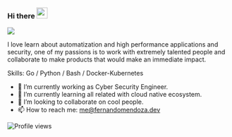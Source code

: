 ### Hi there <img src="https://media.giphy.com/media/hvRJCLFzcasrR4ia7z/giphy.gif" width="25px">
![](https://i.pinimg.com/originals/a1/9d/14/a19d149acd516549f0a2ac035b88cd35.gif)

I love learn about automatization and high performance applications and security, one of my passions is to work with extremely talented people and collaborate to make products that would make an immediate impact.

Skills: Go / Python / Bash / Docker-Kubernetes 

- 🔭 I’m currently working as Cyber Security Engineer.
- 🌱 I’m currently learning all related with cloud native ecosystem. 
- 👯 I’m looking to collaborate on cool people. 
- 📫 How to reach me: me@fernandomendoza.dev 


![Profile views](https://gpvc.arturio.dev/fernando-mendoza) 
